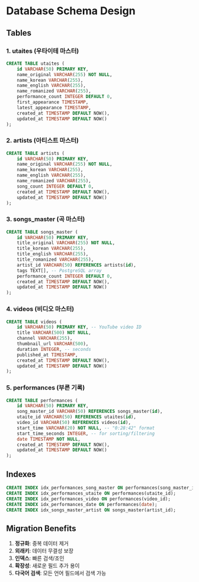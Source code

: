 # Database Schema Design

## Tables

### 1. utaites (우타이테 마스터)
```sql
CREATE TABLE utaites (
    id VARCHAR(50) PRIMARY KEY,
    name_original VARCHAR(255) NOT NULL,
    name_korean VARCHAR(255),
    name_english VARCHAR(255),
    name_romanized VARCHAR(255),
    performance_count INTEGER DEFAULT 0,
    first_appearance TIMESTAMP,
    latest_appearance TIMESTAMP,
    created_at TIMESTAMP DEFAULT NOW(),
    updated_at TIMESTAMP DEFAULT NOW()
);
```

### 2. artists (아티스트 마스터)
```sql
CREATE TABLE artists (
    id VARCHAR(50) PRIMARY KEY,
    name_original VARCHAR(255) NOT NULL,
    name_korean VARCHAR(255),
    name_english VARCHAR(255),
    name_romanized VARCHAR(255),
    song_count INTEGER DEFAULT 0,
    created_at TIMESTAMP DEFAULT NOW(),
    updated_at TIMESTAMP DEFAULT NOW()
);
```

### 3. songs_master (곡 마스터)
```sql
CREATE TABLE songs_master (
    id VARCHAR(50) PRIMARY KEY,
    title_original VARCHAR(255) NOT NULL,
    title_korean VARCHAR(255),
    title_english VARCHAR(255),
    title_romanized VARCHAR(255),
    artist_id VARCHAR(50) REFERENCES artists(id),
    tags TEXT[], -- PostgreSQL array
    performance_count INTEGER DEFAULT 0,
    created_at TIMESTAMP DEFAULT NOW(),
    updated_at TIMESTAMP DEFAULT NOW()
);
```

### 4. videos (비디오 마스터)
```sql
CREATE TABLE videos (
    id VARCHAR(50) PRIMARY KEY, -- YouTube video ID
    title VARCHAR(500) NOT NULL,
    channel VARCHAR(255),
    thumbnail_url VARCHAR(500),
    duration INTEGER, -- seconds
    published_at TIMESTAMP,
    created_at TIMESTAMP DEFAULT NOW(),
    updated_at TIMESTAMP DEFAULT NOW()
);
```

### 5. performances (부른 기록)
```sql
CREATE TABLE performances (
    id VARCHAR(50) PRIMARY KEY,
    song_master_id VARCHAR(50) REFERENCES songs_master(id),
    utaite_id VARCHAR(50) REFERENCES utaites(id),
    video_id VARCHAR(50) REFERENCES videos(id),
    start_time VARCHAR(20) NOT NULL, -- "0:28:42" format
    start_time_seconds INTEGER, -- for sorting/filtering
    date TIMESTAMP NOT NULL,
    created_at TIMESTAMP DEFAULT NOW(),
    updated_at TIMESTAMP DEFAULT NOW()
);
```

## Indexes
```sql
CREATE INDEX idx_performances_song_master ON performances(song_master_id);
CREATE INDEX idx_performances_utaite ON performances(utaite_id);
CREATE INDEX idx_performances_video ON performances(video_id);
CREATE INDEX idx_performances_date ON performances(date);
CREATE INDEX idx_songs_master_artist ON songs_master(artist_id);
```

## Migration Benefits
1. **정규화**: 중복 데이터 제거
2. **외래키**: 데이터 무결성 보장
3. **인덱스**: 빠른 검색/조인
4. **확장성**: 새로운 필드 추가 용이
5. **다국어 검색**: 모든 언어 필드에서 검색 가능